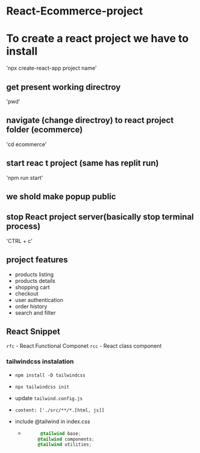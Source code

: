 # React-Ecommerce-project

# To create a react project we have to install
'npx create-react-app project name'

## get present working directroy
'pwd'

## navigate (change directroy) to react project folder (ecommerce)
'cd ecommerce'

## start reac t project (same has replit run)
'npm run start'

## we shold make popup public

## stop React project server(basically stop terminal process)
'CTRL + c'

## project features
- products listing
- products details
- shopping cart
- checkout
- user authentication
- order history
- search and filter


## React Snippet
`rfc` - React Functional Componet
`rcc` - React class component

### tailwindcss instalation
- `npm install -D tailwindcss`
- `npx tailwindcss init`
- update `tailwind.config.js`
- `content: ['./src/**/*.[html, js]]`

- include @tailwind in index.css 
  - ```css
          @tailwind base;
         @tailwind components;
         @tailwind utilities;
  
